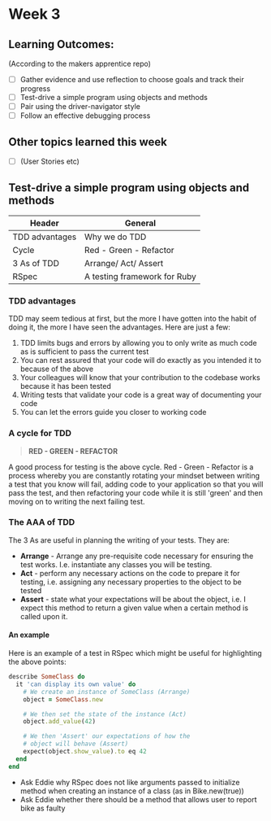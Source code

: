 # Week 3
## Learning Outcomes:
(According to the makers apprentice repo)
- [ ] Gather evidence and use reflection to choose goals and track their progress
- [ ] Test-drive a simple program using objects and methods
- [ ] Pair using the driver-navigator style
- [ ] Follow an effective debugging process
## Other topics learned this week 
- [ ] (User Stories etc)

## Test-drive a simple program using objects and methods
|Header         |General                     |
|---------------|----------------------------|
|TDD advantages |Why we do TDD               |
|Cycle          |Red - Green - Refactor      |
|3 As of TDD    |Arrange/ Act/ Assert        |
|RSpec          |A testing framework for Ruby|

### TDD advantages
TDD may seem tedious at first, but the more I have gotten into the habit of doing it, the more I have seen the advantages. Here are just a few:
1. TDD limits bugs and errors by allowing you to only write as much code as is sufficient to pass the current test
2. You can rest assured that your code will do exactly as you intended it to because of the above
3. Your colleagues will know that your contribution to the codebase works because it has been tested
4. Writing tests that validate your code is a great way of documenting your code
5. You can let the errors guide you closer to working code
  
### A cycle for TDD
> **RED - GREEN - REFACTOR**  
  
A good process for testing is the above cycle. Red - Green - Refactor is a process whereby you are constantly rotating your mindset between writing a test that you know will fail, adding code to your application so that you will pass the test, and then refactoring your code while it is still 'green' and then moving on to writing the next failing test.
### The AAA of TDD
The 3 As are useful in planning the writing of your tests. They are:
* **Arrange** - Arrange any pre-requisite code necessary for ensuring the test works. I.e. instantiate any classes you will be testing.
* **Act** - perform any necessary actions on the code to prepare it for testing, i.e. assigning any necessary properties to the object to be tested
* **Assert** - state what your expectations will be about the object, i.e. I expect this method to return a given value when a certain method is called upon it.  
#### An example
Here is an example of a test in RSpec which might be useful for highlighting the above points:
```ruby
describe SomeClass do
  it 'can display its own value' do
    # We create an instance of SomeClass (Arrange)
    object = SomeClass.new

    # We then set the state of the instance (Act)
    object.add_value(42)

    # We then 'Assert' our expectations of how the 
    # object will behave (Assert)
    expect(object.show_value).to eq 42
  end
end
```

* Ask Eddie why RSpec does not like arguments passed to initialize method when creating an instance of a class (as in Bike.new(true))
* Ask Eddie whether there should be a method that allows user to report bike as faulty